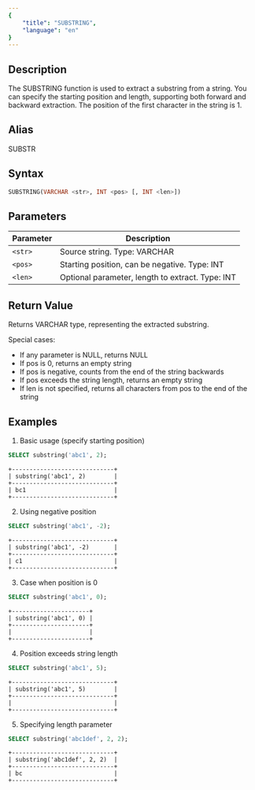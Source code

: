 ```yaml
---
{
    "title": "SUBSTRING",
    "language": "en"
}
---
```


<!-- 
Licensed to the Apache Software Foundation (ASF) under one
or more contributor license agreements.  See the NOTICE file
distributed with this work for additional information
regarding copyright ownership.  The ASF licenses this file
to you under the Apache License, Version 2.0 (the
"License"); you may not use this file except in compliance
with the License.  You may obtain a copy of the License at

  http://www.apache.org/licenses/LICENSE-2.0

Unless required by applicable law or agreed to in writing,
software distributed under the License is distributed on an
"AS IS" BASIS, WITHOUT WARRANTIES OR CONDITIONS OF ANY
KIND, either express or implied.  See the License for the
specific language governing permissions and limitations
under the License.
-->

## Description

The SUBSTRING function is used to extract a substring from a string. You can specify the starting position and length, supporting both forward and backward extraction. The position of the first character in the string is 1.

## Alias

SUBSTR

## Syntax

```sql
SUBSTRING(VARCHAR <str>, INT <pos> [, INT <len>])
```

## Parameters
| Parameter | Description                                      |
| --------- | ------------------------------------------------ |
| `<str>` | Source string. Type: VARCHAR                     |
| `<pos>` | Starting position, can be negative. Type: INT    |
| `<len>` | Optional parameter, length to extract. Type: INT |

## Return Value

Returns VARCHAR type, representing the extracted substring.

Special cases:
- If any parameter is NULL, returns NULL
- If pos is 0, returns an empty string
- If pos is negative, counts from the end of the string backwards
- If pos exceeds the string length, returns an empty string
- If len is not specified, returns all characters from pos to the end of the string

## Examples

1. Basic usage (specify starting position)
```sql
SELECT substring('abc1', 2);
```
```text
+-----------------------------+
| substring('abc1', 2)        |
+-----------------------------+
| bc1                         |
+-----------------------------+
```

2. Using negative position
```sql
SELECT substring('abc1', -2);
```
```text
+-----------------------------+
| substring('abc1', -2)       |
+-----------------------------+
| c1                          |
+-----------------------------+
```

3. Case when position is 0
```sql
SELECT substring('abc1', 0);
```
```text
+----------------------+
| substring('abc1', 0) |
+----------------------+
|                      |
+----------------------+
```

4. Position exceeds string length
```sql
SELECT substring('abc1', 5);
```
```text
+-----------------------------+
| substring('abc1', 5)        |
+-----------------------------+
|                             |
+-----------------------------+
```

5. Specifying length parameter
```sql
SELECT substring('abc1def', 2, 2);
```
```text
+-----------------------------+
| substring('abc1def', 2, 2)  |
+-----------------------------+
| bc                          |
+-----------------------------+
```